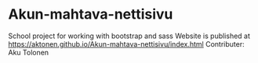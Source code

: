 # Akun-mahtava-nettisivu
School project for working with bootstrap and sass
Website is published at https://aktonen.github.io/Akun-mahtava-nettisivu/index.html
Contributer: Aku Tolonen
